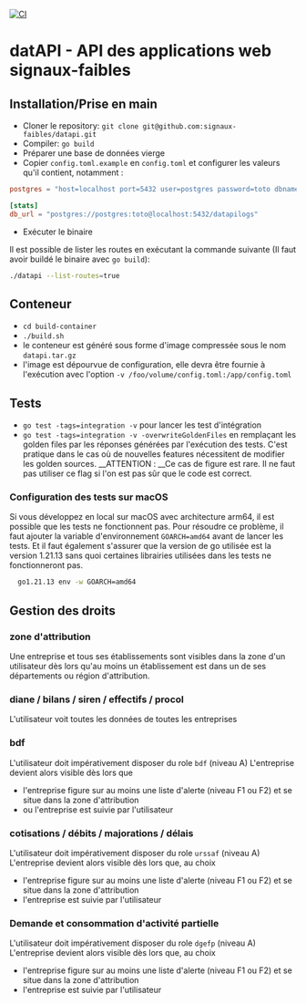 [![CI](https://github.com/signaux-faibles/datapi/actions/workflows/pipeline.yml/badge.svg)](https://github.com/signaux-faibles/datapi/actions/workflows/pipeline.yml)

# datAPI - API des applications web signaux-faibles

## Installation/Prise en main
-   Cloner le repository: `git clone git@github.com:signaux-faibles/datapi.git`  
-   Compiler: `go build`  
-   Préparer une base de données vierge
-   Copier `config.toml.example` en `config.toml` et configurer les valeurs qu'il contient, notamment :
  
```toml
postgres = "host=localhost port=5432 user=postgres password=toto dbname=postgres"

[stats]
db_url = "postgres://postgres:toto@localhost:5432/datapilogs"
```
-   Exécuter le binaire


  Il est possible de lister les routes en exécutant la commande suivante (Il faut avoir buildé le binaire avec `go build`):
  ```bash
  ./datapi --list-routes=true
  ```

## Conteneur
-  `cd build-container`
-  `./build.sh`
-  le conteneur est généré sous forme d'image compressée sous le nom `datapi.tar.gz`
-  l'image est dépourvue de configuration, elle devra être fournie à l'exécution avec l'option `-v /foo/volume/config.toml:/app/config.toml`

## Tests
-  `go test -tags=integration -v` pour lancer les test d'intégration
-  `go test -tags=integration -v -overwriteGoldenFiles` en remplaçant les golden files par les réponses générées 
  par l'exécution des tests. C'est pratique dans le cas où de nouvelles features nécessitent de modifier les golden sources.
  __ATTENTION : __Ce cas de figure est rare. Il ne faut pas utiliser ce flag si l'on est pas sûr que le code est correct. 

  ### Configuration des tests sur macOS
  Si vous développez en local sur macOS avec architecture arm64, il est possible que les tests ne fonctionnent pas.
  Pour résoudre ce problème, il faut ajouter la variable d'environnement `GOARCH=amd64` avant de lancer les tests. Et il faut également s'assurer que la version de go utilisée est la version 1.21.13 sans quoi certaines librairies utilisées dans les tests ne fonctionneront pas.
  ```bash
    go1.21.13 env -w GOARCH=amd64
  ```


## Gestion des droits
### zone d'attribution
Une entreprise et tous ses établissements sont visibles dans la zone d'un utilisateur dès lors qu'au moins un établissement est dans un de ses départements ou région d'attribution.

### diane / bilans / siren / effectifs / procol
L'utilisateur voit toutes les données de toutes les entreprises

### bdf
L'utilisateur doit impérativement disposer du role `bdf` (niveau A)
L'entreprise devient alors visible dès lors que
-   l'entreprise figure sur au moins une liste d'alerte (niveau F1 ou F2) et se situe dans la zone d'attribution
-   ou l'entreprise est suivie par l'utilisateur

### cotisations / débits / majorations / délais
L'utilisateur doit impérativement disposer du role `urssaf` (niveau A)
L'entreprise devient alors visible dès lors que, au choix
-   l'entreprise figure sur au moins une liste d'alerte (niveau F1 ou F2) et se situe dans la zone d'attribution
-   l'entreprise est suivie par l'utilisateur

### Demande et consommation d'activité partielle
L'utilisateur doit impérativement disposer du role `dgefp` (niveau A)
L'entreprise devient alors visible dès lors que, au choix
-   l'entreprise figure sur au moins une liste d'alerte (niveau F1 ou F2) et se situe dans la zone d'attribution
-   l'entreprise est suivie par l'utilisateur
